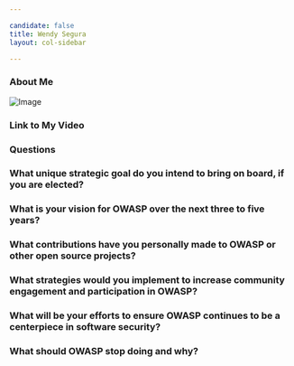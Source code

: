 ```yaml
---

candidate: false
title: Wendy Segura 
layout: col-sidebar

---
```


### About Me
![Image](#)

### Link to My Video

### Questions

### What unique strategic goal do you intend to bring on board, if you are elected? ###


### What is your vision for OWASP over the next three to five years? ###


### What contributions have you personally made to OWASP or other open source projects? ###


### What strategies would you implement to increase community engagement and participation in OWASP? ###


### What will be your efforts to ensure OWASP continues to be a centerpiece in software security? ###


### What should OWASP stop doing and why? ###

